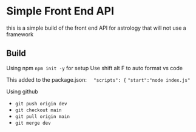 # Simple Front End API
this is a simple build of the front end API for astrology that will not use a framework

## Build
Using npm 
`npm init -y` for setup
Use shift alt F to auto format vs code

This added to the package.json:
`  "scripts": {`
    `"start":"node index.js"`

Using github
- `git push origin dev`
- `git checkout main`
- `git pull origin main`
- `git merge dev`
